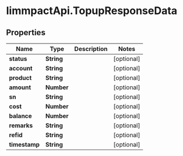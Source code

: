 # IimmpactApi.TopupResponseData

## Properties
Name | Type | Description | Notes
------------ | ------------- | ------------- | -------------
**status** | **String** |  | [optional] 
**account** | **String** |  | [optional] 
**product** | **String** |  | [optional] 
**amount** | **Number** |  | [optional] 
**sn** | **String** |  | [optional] 
**cost** | **Number** |  | [optional] 
**balance** | **Number** |  | [optional] 
**remarks** | **String** |  | [optional] 
**refid** | **String** |  | [optional] 
**timestamp** | **String** |  | [optional] 



